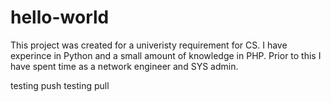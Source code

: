 # hello-world
This project was created for a univeristy requirement for CS.
I have experince in Python and a small amount of knowledge in PHP.
Prior to this I have spent time as a network engineer and SYS admin.

testing push
testing pull
